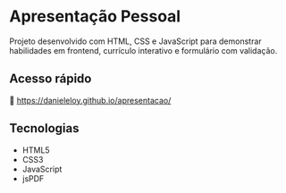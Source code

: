 # Apresentação Pessoal

Projeto desenvolvido com HTML, CSS e JavaScript para demonstrar habilidades em frontend, currículo interativo e formulário com validação.

## Acesso rápido
🔗 https://danieleloy.github.io/apresentacao/

## Tecnologias
- HTML5
- CSS3
- JavaScript
- jsPDF

